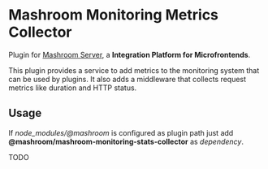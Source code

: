 
# Mashroom Monitoring Metrics Collector

Plugin for [Mashroom Server](https://www.mashroom-server.com), a **Integration Platform for Microfrontends**.

This plugin provides a service to add metrics to the monitoring system that can be used by plugins.
It also adds a middleware that collects request metrics like duration and HTTP status.

## Usage

If *node_modules/@mashroom* is configured as plugin path just add **@mashroom/mashroom-monitoring-stats-collector** as *dependency*.

TODO


